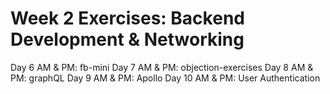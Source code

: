 # Week 2 Exercises: Backend Development & Networking

Day 6 AM & PM: fb-mini
Day 7 AM & PM: objection-exercises
Day 8 AM & PM: graphQL
Day 9 AM & PM: Apollo
Day 10 AM & PM: User Authentication
